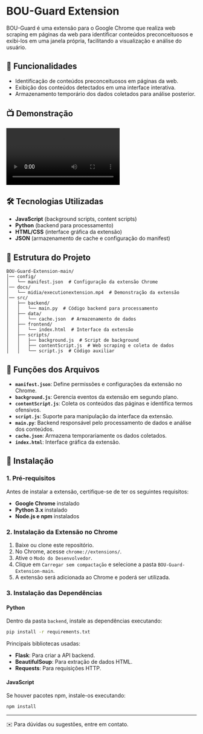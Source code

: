 # BOU-Guard Extension

BOU-Guard é uma extensão para o Google Chrome que realiza web scraping em páginas da web para identificar conteúdos preconceituosos e exibi-los em uma janela própria, facilitando a visualização e análise do usuário.

## 📌 Funcionalidades
- Identificação de conteúdos preconceituosos em páginas da web.
- Exibição dos conteúdos detectados em uma interface interativa.
- Armazenamento temporário dos dados coletados para análise posterior.

## 📺 Demonstração
![Demonstração da Extensão](docs/midia/executionextension.mp4)

## 🛠️ Tecnologias Utilizadas
- **JavaScript** (background scripts, content scripts)
- **Python** (backend para processamento)
- **HTML/CSS** (interface gráfica da extensão)
- **JSON** (armazenamento de cache e configuração do manifest)

## 📂 Estrutura do Projeto
```
BOU-Guard-Extension-main/
│── config/
│   └── manifest.json  # Configuração da extensão Chrome
│── docs/
│   └── midia/executionextension.mp4  # Demonstração da extensão
│── src/
│   ├── backend/
│   │   └── main.py  # Código backend para processamento
│   ├── data/
│   │   └── cache.json  # Armazenamento de dados
│   ├── frontend/
│   │   └── index.html  # Interface da extensão
│   ├── scripts/
│   │   ├── background.js  # Script de background
│   │   ├── contentScript.js  # Web scraping e coleta de dados
│   │   └── script.js  # Código auxiliar
```

## 📜 Funções dos Arquivos
- **`manifest.json`**: Define permissões e configurações da extensão no Chrome.
- **`background.js`**: Gerencia eventos da extensão em segundo plano.
- **`contentScript.js`**: Coleta os conteúdos das páginas e identifica termos ofensivos.
- **`script.js`**: Suporte para manipulação da interface da extensão.
- **`main.py`**: Backend responsável pelo processamento de dados e análise dos conteúdos.
- **`cache.json`**: Armazena temporariamente os dados coletados.
- **`index.html`**: Interface gráfica da extensão.

## 🔧 Instalação
### 1. Pré-requisitos
Antes de instalar a extensão, certifique-se de ter os seguintes requisitos:
- **Google Chrome** instalado
- **Python 3.x** instalado
- **Node.js e npm** instalados

### 2. Instalação da Extensão no Chrome
1. Baixe ou clone este repositório.
2. No Chrome, acesse `chrome://extensions/`.
3. Ative o `Modo do Desenvolvedor`.
4. Clique em `Carregar sem compactação` e selecione a pasta `BOU-Guard-Extension-main`.
5. A extensão será adicionada ao Chrome e poderá ser utilizada.

### 3. Instalação das Dependências
#### Python
Dentro da pasta `backend`, instale as dependências executando:
```sh
pip install -r requirements.txt
```
Principais bibliotecas usadas:
- **Flask**: Para criar a API backend.
- **BeautifulSoup**: Para extração de dados HTML.
- **Requests**: Para requisições HTTP.

#### JavaScript
Se houver pacotes npm, instale-os executando:
```sh
npm install
```

---
✉️ Para dúvidas ou sugestões, entre em contato.
